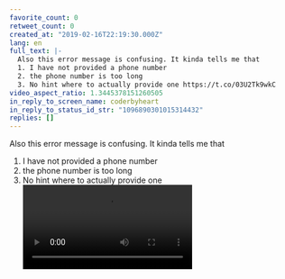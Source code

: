 ```yaml
---
favorite_count: 0
retweet_count: 0
created_at: "2019-02-16T22:19:30.000Z"
lang: en
full_text: |-
  Also this error message is confusing. It kinda tells me that
  1. I have not provided a phone number
  2. the phone number is too long
  3. No hint where to actually provide one https://t.co/03U2Tk9wkC
video_aspect_ratio: 1.3445378151260505
in_reply_to_screen_name: coderbyheart
in_reply_to_status_id_str: "1096890301015314432"
replies: []
---
```


Also this error message is confusing. It kinda tells me that

1. I have not provided a phone number
2. the phone number is too long
3. No hint where to actually provide one
   ![Embedded Video](https://twitter-media-coderbyheart.s3.eu-north-1.amazonaws.com/1096896881781817345-Dzj15NLXgAApfTm.mp4)
